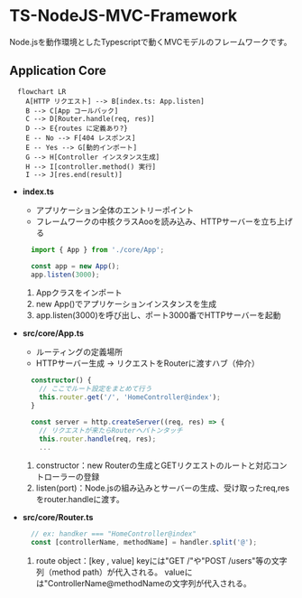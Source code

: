 # TS-NodeJS-MVC-Framework
Node.jsを動作環境としたTypescriptで動くMVCモデルのフレームワークです。

## Application Core

```mermaid
  flowchart LR
    A[HTTP リクエスト] --> B[index.ts: App.listen]
    B --> C[App コールバック]
    C --> D[Router.handle(req, res)]
    D --> E{routes に定義あり?}
    E -- No --> F[404 レスポンス]
    E -- Yes --> G[動的インポート]
    G --> H[Controller インスタンス生成]
    H --> I[controller.method() 実行]
    I --> J[res.end(result)]
```

- **index.ts**

  - アプリケーション全体のエントリーポイント
  - フレームワークの中核クラスAooを読み込み、HTTPサーバーを立ち上げる

  ```ts
    import { App } from './core/App';

    const app = new App();
    app.listen(3000);

  ```

  1. Appクラスをインポート
  2. new App()でアプリケーションインスタンスを生成
  3. app.listen(3000)を呼び出し、ポート3000番でHTTPサーバーを起動

- **src/core/App.ts**

  - ルーティングの定義場所
  - HTTPサーバー生成 -> リクエストをRouterに渡すハブ（仲介）

  ```ts
    constructor() {
      // ここでルート設定をまとめて行う
      this.router.get('/', 'HomeController@index');
    }
  ```

  ```ts
    const server = http.createServer((req, res) => {
      // リクエストが来たらRouterへバトンタッチ
      this.router.handle(req, res);
      ...
  ```
  1. constructor：new Routerの生成とGETリクエストのルートと対応コントローラーの登録
  2. listen(port)：Node.jsの組み込みとサーバーの生成、受け取ったreq,resをrouter.handleに渡す。

- **src/core/Router.ts**

  ```ts
    // ex: handker === "HomeController@index"
    const [controllerName, methodName] = handler.split('@');
  ```

  1. route object：[key , value]
    keyには"GET /"や"POST /users"等の文字列（method path）が代入される。
    valueには"ControllerName@methodNameの文字列が代入される。
